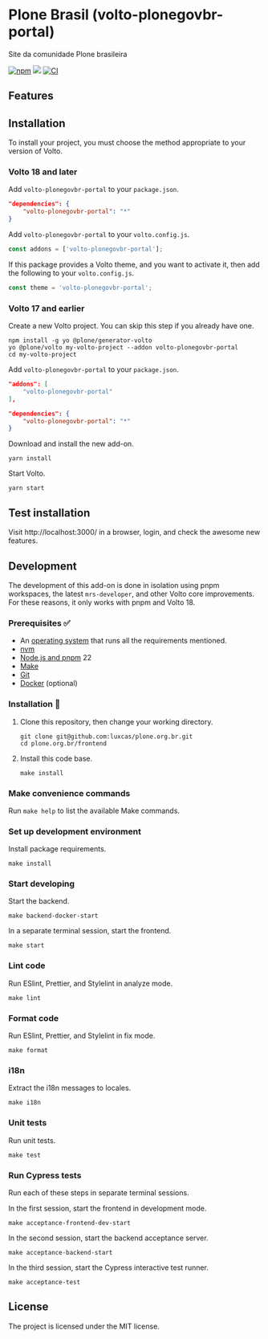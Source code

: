 # Plone Brasil (volto-plonegovbr-portal)

Site da comunidade Plone brasileira

[![npm](https://img.shields.io/npm/v/volto-plonegovbr-portal)](https://www.npmjs.com/package/volto-plonegovbr-portal)
[![](https://img.shields.io/badge/-Storybook-ff4785?logo=Storybook&logoColor=white&style=flat-square)](https://luxcas.github.io/volto-plonegovbr-portal/)
[![CI](https://github.com/luxcas/plone.org.br/actions/workflows/main.yml/badge.svg)](https://github.com/luxcas/plone.org.br/actions/workflows/main.yml)


## Features

<!-- List your awesome features here -->

## Installation

To install your project, you must choose the method appropriate to your version of Volto.


### Volto 18 and later

Add `volto-plonegovbr-portal` to your `package.json`.

```json
"dependencies": {
    "volto-plonegovbr-portal": "*"
}
```

Add `volto-plonegovbr-portal` to your `volto.config.js`.

```javascript
const addons = ['volto-plonegovbr-portal'];
```

If this package provides a Volto theme, and you want to activate it, then add the following to your `volto.config.js`.

```javascript
const theme = 'volto-plonegovbr-portal';
```

### Volto 17 and earlier

Create a new Volto project.
You can skip this step if you already have one.

```
npm install -g yo @plone/generator-volto
yo @plone/volto my-volto-project --addon volto-plonegovbr-portal
cd my-volto-project
```

Add `volto-plonegovbr-portal` to your `package.json`.

```JSON
"addons": [
    "volto-plonegovbr-portal"
],

"dependencies": {
    "volto-plonegovbr-portal": "*"
}
```

Download and install the new add-on.

```
yarn install
```

Start Volto.

```
yarn start
```

## Test installation

Visit http://localhost:3000/ in a browser, login, and check the awesome new features.


## Development

The development of this add-on is done in isolation using pnpm workspaces, the latest `mrs-developer`, and other Volto core improvements.
For these reasons, it only works with pnpm and Volto 18.


### Prerequisites ✅

-   An [operating system](https://6.docs.plone.org/install/create-project-cookieplone.html#prerequisites-for-installation) that runs all the requirements mentioned.
-   [nvm](https://6.docs.plone.org/install/create-project-cookieplone.html#nvm)
-   [Node.js and pnpm](https://6.docs.plone.org/install/create-project.html#node-js) 22
-   [Make](https://6.docs.plone.org/install/create-project-cookieplone.html#make)
-   [Git](https://6.docs.plone.org/install/create-project-cookieplone.html#git)
-   [Docker](https://docs.docker.com/get-started/get-docker/) (optional)

### Installation 🔧

1.  Clone this repository, then change your working directory.

    ```shell
    git clone git@github.com:luxcas/plone.org.br.git
    cd plone.org.br/frontend
    ```

2.  Install this code base.

    ```shell
    make install
    ```


### Make convenience commands

Run `make help` to list the available Make commands.


### Set up development environment

Install package requirements.

```shell
make install
```

### Start developing

Start the backend.

```shell
make backend-docker-start
```

In a separate terminal session, start the frontend.

```shell
make start
```

### Lint code

Run ESlint, Prettier, and Stylelint in analyze mode.

```shell
make lint
```

### Format code

Run ESlint, Prettier, and Stylelint in fix mode.

```shell
make format
```

### i18n

Extract the i18n messages to locales.

```shell
make i18n
```

### Unit tests

Run unit tests.

```shell
make test
```

### Run Cypress tests

Run each of these steps in separate terminal sessions.

In the first session, start the frontend in development mode.

```shell
make acceptance-frontend-dev-start
```

In the second session, start the backend acceptance server.

```shell
make acceptance-backend-start
```

In the third session, start the Cypress interactive test runner.

```shell
make acceptance-test
```

## License

The project is licensed under the MIT license.

